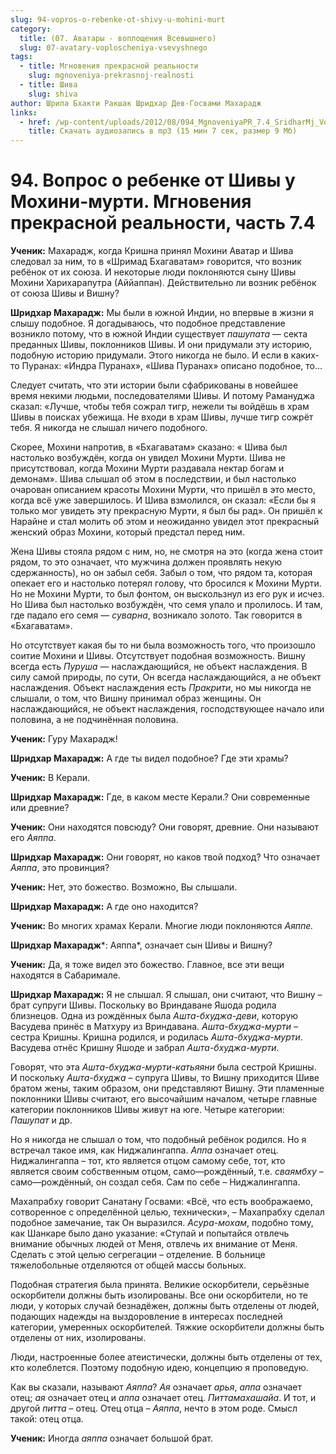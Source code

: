 ```yaml
---
slug: 94-vopros-o-rebenke-ot-shivy-u-mohini-murt
category:
  title: (07. Аватары - воплощения Всевышнего)
  slug: 07-avatary-voploscheniya-vsevyshnego
tags:
  - title: Мгновения прекрасной реальности
    slug: mgnoveniya-prekrasnoj-realnosti
  - title: Шива
    slug: shiva
author: Шрила Бхакти Ракшак Шридхар Дев-Госвами Махарадж
links:
  - href: /wp-content/uploads/2012/08/094_MgnoveniyaPR_7.4_SridharMj_Vopros_o_rebenke_ot_Shivy_u_Mohini-murti.mp3
    title: Скачать аудиозапись в mp3 (15 мин 7 сек, размер 9 Мб)
---
```


# 94. Вопрос о ребенке от Шивы у Мохини-мурти. Мгновения прекрасной реальности, часть 7.4

**Ученик:** Махарадж, когда Кришна принял Мохини Аватар и Шива следовал за ним, то в «Шримад Бхагаватам» говорится, что возник ребёнок от их союза. И некоторые люди поклоняются сыну Шивы Мохини Харихарапутра (Аййаппан). Действительно ли возник ребёнок от союза Шивы и Вишну?

**Шридхар Махарадж:** Мы были в южной Индии, но впервые в жизни я слышу подобное. Я догадываюсь, что подобное представление возникло потому, что в южной Индии существует *пашупата* — секта преданных Шивы, поклонников Шивы. И они придумали эту историю, подобную историю придумали. Этого никогда не было. И если в каких-то Пуранах: «Индра Пуранах», «Шива Пуранах» описано подобное, то…

Следует считать, что эти истории были сфабрикованы в новейшее время некими людьми, последователями Шивы. И потому Рамануджа сказал: «Лучше, чтобы тебя сожрал тигр, нежели ты войдёшь в храм Шивы в поисках убежища. Не входи в храм Шивы, лучше тигр сожрёт тебя. Я никогда не слышал ничего подобного.

Скорее, Мохини напротив, в «Бхагаватам» сказано: « Шива был настолько возбуждён, когда он увидел Мохини Мурти. Шива не присутствовал, когда Мохини Мурти раздавала нектар богам и демонам». Шива слышал об этом в последствии, и был настолько очарован описанием красоты Мохини Мурти, что пришёл в это место, когда всё уже завершилось. И Шива взмолился, он сказал: «Если бы я только мог увидеть эту прекрасную Мурти, я был бы рад». Он пришёл к Нарайне и стал молить об этом и неожиданно увидел этот прекрасный женский образ Мохини, который предстал перед ним.

Жена Шивы стояла рядом с ним, но, не смотря на это (когда жена стоит рядом, то это означает, что мужчина должен проявлять некую сдержанность), но он забыл себя. Забыл о том, что рядом та, которая опекает его и настолько потерял голову, что бросился к Мохини Мурти. Но не Мохини Мурти, то был фонтом, он выскользнул из его рук и исчез. Но Шива был настолько возбуждён, что семя упало и пролилось. И там, где падало его семя — *суварна*, возникало золото. Так говорится в «Бхагаватам».

Но отсутствует какая бы то ни была возможность того, что произошло соитие Мохини и Шивы. Отсутствует подобная возможность. Вишну всегда есть *Пуруша* — наслаждающийся, не объект наслаждения. В силу самой природы, по сути, Он всегда наслаждающийся, а не объект наслаждения. Объект наслаждения есть *Пракрити*, но мы никогда не слышали, о том, что Вишну принимал образ женщины. Он наслаждающийся, не объект наслаждения, господствующее начало или половина, а не подчинённая половина.

**Ученик:** Гуру Махарадж!

**Шридхар Махарадж:** А где ты видел подобное? Где эти храмы?

**Ученик:** В Керали.

**Шридхар Махарадж:** Где, в каком месте Керали.? Они современные или древние?

**Ученик:** Они находятся повсюду? Они говорят, древние. Они называют его *Аяппа*.

**Шридхар Махарадж:** Они говорят, но каков твой подход? Что означает *Аяппа*, это провинция?

**Ученик:** Нет, это божество. Возможно, Вы слышали.

**Шридхар Махарадж:** А где оно находится?

**Ученик:** Во многих храмах Керали. Многие люди поклоняются *Аяппе.*

**Шридхар Махарадж***: Аяппа*, означает сын Шивы и Вишну?

**Ученик:** Да, я тоже видел это божество. Главное, все эти вещи находятся в Сабаримале.

**Шридхар Махарадж:** Я не слышал. Я слышал, они считают, что Вишну – брат супруги Шивы. Поскольку во Вриндаване Яшода родила близнецов. Одна из рождённых была *Ашта-бхуджа-деви*, которую Васудева принёс в Матхуру из Вриндавана. *Ашта-бхуджа-мурти* – сестра Кришны. Кришна родился, и родилась *Ашта-бхуджа-мурти*. Васудева отнёс Кришну Яшоде и забрал *Ашта-бхуджа-мурти*.

Говорят, что эта *Ашта-бхуджа-мурти-катьяяни* была сестрой Кришны. И поскольку *Ашта-бхуджа* – супруга Шивы, то Вишну приходится Шиве братом жены, таким образом, они представляют Вишну. Эти пламенные поклонники Шивы считают, его высочайшим началом, четыре главные категории поклонников Шивы живут на юге. Четыре категории: *Пашупат* и др.

Но я никогда не слышал о том, что подобный ребёнок родился. Но я встречал такое имя, как Ниджалингаппа. *Аппа* означает отец. Ниджалингаппа – тот, кто является отцом самому себе, тот, кто является своим собственным отцом, само—рождённый, т.е. *сваямбху* – само—рождённый, он создал себя. Сам по себе – Ниджалингаппа.

Махапрабху говорит Санатану Госвами: «Всё, что есть воображаемо, сотворенное с определённой целью, технически», – Махапрабху сделал подобное замечание, так Он выразился. *Асура-мохам*, подобно тому, как Шанкаре было дано указание: «Ступай и попытайся отвлечь внимание обычных людей от Меня, отвлечь их внимание от Меня. Сделать с этой целью сегрегации – отделение. В больнице тяжелобольные отделяются от общей массы больных.

Подобная стратегия была принята. Великие оскорбители, серьёзные оскорбители должны быть изолированы. Все они оскорбители, но те люди, у которых случай безнадёжен, должны быть отделены от людей, подающих надежды на выздоровление в интересах последней категории, умеренных оскорбителей. Тяжкие оскорбители должны быть отделены от них, изолированы.

Люди, настроенные более атеистически, должны быть отделены от тех, кто колеблется. Поэтому подобную идею, концепцию я проповедую.

Как вы сказали, называют *Аяппа*? *Ая* означает *арья*, *аппа* означает отец; *ая* означает отец и *аппа* означает отец. *Питтамахашайа*. И тот, и другой *питта* – отец. Отец отца – *Аяппа*, нечто в этом роде. Смысл такой: отец отца.

**Ученик:** Иногда *аяппа* означает большой брат.

